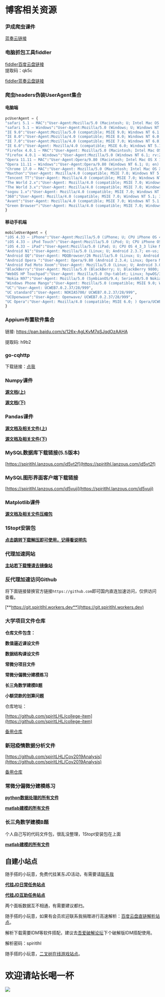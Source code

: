 # 博客相关资源


### 尹成爬虫课件

[蓝奏云链接](https://spiritlhl.lanzous.com/ic2ut2f)


### 电脑抓包工具fiddler

[fiddler百度云盘链接](https://pan.baidu.com/s/1Q1paSfVbpXpjmITOOIW1rw)  
提取码：qk5c    

[fiddler蓝奏云盘链接](https://spiritlhl.lanzous.com/ic2un3a)  


### 爬虫headers伪装UserAgent集合

#### 电脑端
```python
pcUserAgent = {
"safari 5.1 – MAC":"User-Agent:Mozilla/5.0 (Macintosh; U; Intel Mac OS X 10_6_8; en-us) AppleWebKit/534.50 (KHTML, like Gecko) Version/5.1 Safari/534.50",
"safari 5.1 – Windows":"User-Agent:Mozilla/5.0 (Windows; U; Windows NT 6.1; en-us) AppleWebKit/534.50 (KHTML, like Gecko) Version/5.1 Safari/534.50",
"IE 9.0":"User-Agent:Mozilla/5.0 (compatible; MSIE 9.0; Windows NT 6.1; Trident/5.0);",
"IE 8.0":"User-Agent:Mozilla/4.0 (compatible; MSIE 8.0; Windows NT 6.0; Trident/4.0)",
"IE 7.0":"User-Agent:Mozilla/4.0 (compatible; MSIE 7.0; Windows NT 6.0)",
"IE 6.0":"User-Agent: Mozilla/4.0 (compatible; MSIE 6.0; Windows NT 5.1)",
"Firefox 4.0.1 – MAC":"User-Agent: Mozilla/5.0 (Macintosh; Intel Mac OS X 10.6; rv:2.0.1) Gecko/20100101 Firefox/4.0.1",
"Firefox 4.0.1 – Windows":"User-Agent:Mozilla/5.0 (Windows NT 6.1; rv:2.0.1) Gecko/20100101 Firefox/4.0.1",
"Opera 11.11 – MAC":"User-Agent:Opera/9.80 (Macintosh; Intel Mac OS X 10.6.8; U; en) Presto/2.8.131 Version/11.11",
"Opera 11.11 – Windows":"User-Agent:Opera/9.80 (Windows NT 6.1; U; en) Presto/2.8.131 Version/11.11",
"Chrome 17.0 – MAC":"User-Agent: Mozilla/5.0 (Macintosh; Intel Mac OS X 10_7_0) AppleWebKit/535.11 (KHTML, like Gecko) Chrome/17.0.963.56 Safari/535.11",
"Maxthon":"User-Agent: Mozilla/4.0 (compatible; MSIE 7.0; Windows NT 5.1; Maxthon 2.0)",
"Tencent TT":"User-Agent: Mozilla/4.0 (compatible; MSIE 7.0; Windows NT 5.1; TencentTraveler 4.0)",
"The World 2.x":"User-Agent: Mozilla/4.0 (compatible; MSIE 7.0; Windows NT 5.1)",
"The World 3.x":"User-Agent: Mozilla/4.0 (compatible; MSIE 7.0; Windows NT 5.1; The World)",
"sogou 1.x":"User-Agent: Mozilla/4.0 (compatible; MSIE 7.0; Windows NT 5.1; Trident/4.0; SE 2.X MetaSr 1.0; SE 2.X MetaSr 1.0; .NET CLR 2.0.50727; SE 2.X MetaSr 1.0)",
"360":"User-Agent: Mozilla/4.0 (compatible; MSIE 7.0; Windows NT 5.1; 360SE)",
"Avant":"User-Agent: Mozilla/4.0 (compatible; MSIE 7.0; Windows NT 5.1; Avant Browser)",
"Green Browser":"User-Agent: Mozilla/4.0 (compatible; MSIE 7.0; Windows NT 5.1)"
}
```

#### 移动手机端

```python
mobileUserAgent = {
"iOS 4.33 – iPhone":"User-Agent:Mozilla/5.0 (iPhone; U; CPU iPhone OS 4_3_3 like Mac OS X; en-us) AppleWebKit/533.17.9 (KHTML, like Gecko) Version/5.0.2 Mobile/8J2 Safari/6533.18.5",
"iOS 4.33 – iPod Touch":"User-Agent:Mozilla/5.0 (iPod; U; CPU iPhone OS 4_3_3 like Mac OS X; en-us) AppleWebKit/533.17.9 (KHTML, like Gecko) Version/5.0.2 Mobile/8J2 Safari/6533.18.5",
"iOS 4.33 – iPad":"User-Agent:Mozilla/5.0 (iPad; U; CPU OS 4_3_3 like Mac OS X; en-us) AppleWebKit/533.17.9 (KHTML, like Gecko) Version/5.0.2 Mobile/8J2 Safari/6533.18.5",
"Android N1":"User-Agent: Mozilla/5.0 (Linux; U; Android 2.3.7; en-us; Nexus One Build/FRF91) AppleWebKit/533.1 (KHTML, like Gecko) Version/4.0 Mobile Safari/533.1",
"Android QQ":"User-Agent: MQQBrowser/26 Mozilla/5.0 (Linux; U; Android 2.3.7; zh-cn; MB200 Build/GRJ22; CyanogenMod-7) AppleWebKit/533.1 (KHTML, like Gecko) Version/4.0 Mobile Safari/533.1",
"Android Opera ":"User-Agent: Opera/9.80 (Android 2.3.4; Linux; Opera Mobi/build-1107180945; U; en-GB) Presto/2.8.149 Version/11.10",
"Android Pad Moto Xoom":"User-Agent: Mozilla/5.0 (Linux; U; Android 3.0; en-us; Xoom Build/HRI39) AppleWebKit/534.13 (KHTML, like Gecko) Version/4.0 Safari/534.13",
"BlackBerry":"User-Agent: Mozilla/5.0 (BlackBerry; U; BlackBerry 9800; en) AppleWebKit/534.1+ (KHTML, like Gecko) Version/6.0.0.337 Mobile Safari/534.1+",
"WebOS HP Touchpad":"User-Agent: Mozilla/5.0 (hp-tablet; Linux; hpwOS/3.0.0; U; en-US) AppleWebKit/534.6 (KHTML, like Gecko) wOSBrowser/233.70 Safari/534.6 TouchPad/1.0",
"Nokia N97":"User-Agent: Mozilla/5.0 (SymbianOS/9.4; Series60/5.0 NokiaN97-1/20.0.019; Profile/MIDP-2.1 Configuration/CLDC-1.1) AppleWebKit/525 (KHTML, like Gecko) BrowserNG/7.1.18124",
"Windows Phone Mango":"User-Agent: Mozilla/5.0 (compatible; MSIE 9.0; Windows Phone OS 7.5; Trident/5.0; IEMobile/9.0; HTC; Titan)",
"UC":"User-Agent: UCWEB7.0.2.37/28/999",
"UC standard":"User-Agent: NOKIA5700/ UCWEB7.0.2.37/28/999",
"UCOpenwave":"User-Agent: Openwave/ UCWEB7.0.2.37/28/999",
"UC Opera":"User-Agent: Mozilla/4.0 (compatible; MSIE 6.0; ) Opera/UCWEB7.0.2.37/28/999"
}
```

### Appium布置软件集合

链接: https://pan.baidu.com/s/126x-AgLKvM7qSJqdOzAAHA 

提取码: h9b2 

### go-cqhttp

下载链接：[点我](https://spiritlhl.lanzoui.com/iv4evr02zed)

### Numpy课件

[**源文档(上)**](https://spiritlhl.lanzous.com/icjjc5c)

[**源文档(下)**](https://spiritlhl.lanzous.com/icwc7ib)

### Pandas课件

[**源文档及相关文件(上)**](https://spiritlhl.lanzous.com/id0v4tc)

[**源文档及相关文件(下)**](https://spiritlhl.lanzous.com/iHs20dxx0ih)

### MySQL数据库下载链接(5.5版本)

[https://spiritlhl.lanzous.com/id5vt2f](https://spiritlhl.lanzous.com/id5vt2f)

### MySQL图形界面客户端下载链接

[https://spiritlhl.lanzous.com/id5vuji](https://spiritlhl.lanzous.com/id5vuji)

### Matplotlib课件

[**源文档及相关文件压缩包**](https://spiritlhl.lanzous.com/iHs20dxx0ih)

### 1Stopt安装包

[**点击跳转下载解压即可使用，记得看说明先**](https://spiritlhl.lanzoui.com/ihGCMrdiutc)

### 代理加速网站

[**主站若下载慢请去镜像站**](https://ghproxy.com/)

### 反代理加速访问Github

将下面链接替换官方链接```https://github.com```即可国内直连加速访问，仅供访问查看。

[**https://git.spiritlhl.workers.dev**](https://git.spiritlhl.workers.dev)

### 大学项目文件仓库

**仓库文件包含：**

**数值逼近课设文件**

**数据结构课设文件**

**常微分项目文件**

**常微分偏微分建模练习**

**长三角数学建模B题**

**小额贷款的划算问题**

仓库地址：

[https://github.com/spiritLHL/college-item](https://github.com/spiritLHL/college-item)

[备用仓库](https://gitee.com/spiritlhl/college-item)

### 新冠疫情数据分析文件

[https://github.com/spiritLHL/Cov2019Analysis](https://github.com/spiritLHL/Cov2019Analysis)

[备用仓库](https://gitee.com/spiritlhl/Cov2019Analysis)

### 常微分偏微分建模练习

[**python数据处理的所有文件**](https://spiritlhl.lanzoui.com/inrOFr79utc)

[**matlab建模的所有文件**](https://spiritlhl.lanzoui.com/izqwWr7a04d)

### 长三角数学建模B题

个人自己写的代码文件包，很乱没整理，1Stopt安装包在上面

[**matlab建模的所有文件**](https://spiritlhl.lanzoui.com/iYK0srdj1fa)

## 自建小站点

随手搭的小玩意，免费代挂某东JD活动，有需要请[联系我](https://jq.qq.com/?_wv=1027&k=ptoIt761)

[**代挂JD日常任务站点**](http://a.spiritysdx.top:8888/)

[**代挂JD互助任务站点**](http://43.132.171.233:12345/)

两个面板数据互不相通，有需要建议都扫。

随手搭的小玩意，如果有会员欢迎联系我捐赠进行高速解析：[百度云盘直链解析站点](http://www.spiritclub.top/)。

解析下载需要IDM等软件搭配，建议去[吾爱破解论坛](https://www.52pojie.cn/)下个破解版IDM搭配使用。

解析密码：spiritlhl

随手搭的小玩意，[二叉树在线游戏站点](http://43.132.171.233:9999/)。

# 欢迎请站长喝一杯

![](https://i.loli.net/2021/07/15/UPk5VbzAIC6OM7y.jpg)
